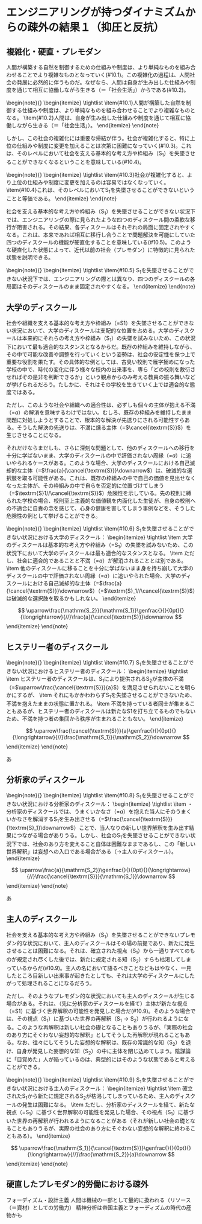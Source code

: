 # エンジニアリングが持つダイナミズムからの疎外の結果１（抑圧と反抗）

## 複雑化・硬直・プレモダン

人間が構築する自然を制御するための仕組みや制度は、より単純なものを組み合わせることでより複雑なものとなっていく(#10.1)。この複雑化の過程は、人間社会の発展に必然的に伴うものだ。なぜなら、人間は自身が生み出した仕組みや制度を通じて相互に協働しながら生きる（＝「社会生活」）からである(#10.2)。

\begin{note}{}
  \begin{itemize}
    \tightlist
    \item{\#10.1}人間が構築した自然を制御する仕組みや制度は、より単純なものを組み合わせることでより複雑なものとなる。
    \item{\#10.2}人間は、自身が生み出した仕組みや制度を通じて相互に協働しながら生きる（＝「社会生活」）。
  \end{itemize}
\end{note}

しかし、この社会の複雑化には重要な帰結が伴う。社会が複雑化すると、特に上位の仕組みや制度に変更を加えることは次第に困難になっていく(#10.3)。これは、そのレベルにおいて社会を支える基本的な考え方や枠組み（$\textrm{S}_1$）を失墜させることができなくなるということを意味している(#10.4)。

\begin{note}{}
  \begin{itemize}
    \tightlist
    \item{\#10.3}社会が複雑化すると、より上位の仕組みや制度に変更を加えるのは容易ではなくなっていく。
    \item{\#10.4}これは、そのレベルにおいて$\textrm{S}_1$を失墜させることができないということと等価である。
  \end{itemize}
\end{note}

社会を支える基本的な考え方や枠組み（$\textrm{S}_1$）を失墜させることができない状況下では、エンジニアリングの際に見られたような四つのディスクール間の柔軟な移行が阻害される。その結果、各ディスクールはそれぞれの局面に固定されやすくなる。これは、本来であれば相互に移行し合うことで問題解決を可能にしていた四つのディスクールの機能が硬直化することを意味している(#10.5)。このような硬直化した状態によって、近代以前の社会（プレモダン）に特徴的に見られた状態を説明できる。

\begin{note}{}
  \begin{itemize}
    \tightlist
    \item{\#10.5} $\textrm{S}_1$を失墜させることができない状況下では、エンジニアリングの際とは異なり、四つのディスクールの各局面はそのディスクールのまま固定されやすくなる。
  \end{itemize}
\end{note}

## 大学のディスクール

社会や組織を支える基本的な考え方や枠組み（=$\textrm{S}1$）を失墜させることができない状況において、大学のディスクールは支配的な位置を占める。大学のディスクールは本来的にそれらの考え方や枠組み（$\textrm{S}_1$）の失墜を試みないため、この状況下において最も適合的なスタンスとなるからだ。既存の枠組みを維持しながら、その中で可能な改善や調整を行っていくという姿勢は、社会の安定性を保つ上で重要な役割を果たす。その具体的な例としては、古臭い校則で雁字搦めになった学校の中で、時代の変化に伴う様々な校内の出来事を、専ら「どの校則を敷衍させればぞの是非を判断できるか」という観点からのみ考える教員の振る舞いなどが挙げられるだろう。たしかに、それはその学校を生きていく上では適合的な態度ではある。

ただし、このような社会や組織への適合性は、必ずしも個々の主体が抱える不満（=$a$）の解消を意味するわけではない。むしろ、既存の枠組みを維持したまま問題に対処しようとすることで、根本的な解決が先送りにされる可能性すらある。そうした解決の先送りは、不満に燻る主体（=$\cancel{\textrm{S}}$）を生じさせることになる。

それだけならまだしも、さらに深刻な問題として、他のディスクールへの移行を十分に学ばないまま、大学のディスクールの中で評価されない周縁（=$a$）に追いやられるケースがある。このような場合、大学のディスクールにおける自己滅却的な主体（=$\frac{a}{\cancel{\textrm{S}}}\downarrow$）は、破滅的な選択肢を取る可能性がある。これは、既存の枠組みの中で自己の価値を見出せなくなった主体が、その枠組みの中で自らを否定的に位置づけてしまう（=$\textrm{S}1//\cancel{\textrm{S}}$）危険性を示している。先の校則に縛られた学校の場合、校則至上主義的な価値観を内面化した生徒が、自身の校則への不適合に自責の念を感じて、心身の健康を害してしまう事例などを、そうした危険性の例として挙げることができる。

\begin{note}{}
  \begin{itemize}
    \tightlist
    \item{\#10.6} $\textrm{S}_1$を失墜させることができない状況における大学のディスクール：
      \begin{itemize}
	    \tightlist
	    \item 大学のディスクールは基本的な考え方や枠組み（=$\textrm{S}_1$）の失墜を試みないため、この状況下において大学のディスクールは最も適合的なスタンスとなる。
	    \item ただし、社会に適合的であることと不満（=$a$）が解消されることとは別である。
	    \item 他のディスクールに移ることを十分に学ばないまま身を持ち崩して大学のディスクールの中で評価されない周縁（=$a$）に追いやられた場合、大学のディスクールにおける自己滅却的な主体（=$\frac{a}{\cancel{\textrm{S}}}\downarrow$）（=$\textrm{S}_1//\cancel{\textrm{S}}$）は破滅的な選択肢を取るかもしれない。
	  \end{itemize}

$$
\uparrow\frac{\mathrm{S_2}}{\mathrm{S_1}}\genfrac{}{}{0pt}{}{\longrightarrow}{//}\frac{a}{\cancel{\textrm{S}}}\downarrow
$$
  \end{itemize}
\end{note}

## ヒステリー者のディスクール


\begin{note}{}
  \begin{itemize}
    \tightlist
    \item{\#10.7} $\textrm{S}_1$を失墜させることができない状況におけるヒステリー者のディスクール：
      \begin{itemize}
	    \tightlist
	    \item ヒステリー者のディスクールは、$\textrm{S}_1$により提供される$\textrm{S}_2$が主体の不満（=$\uparrow\frac{\cancel{\textrm{S}}}{a}$）を満足させられないことを明らかにするが、
	    \item それにもかかわわらず$\textrm{S}_1$を失墜させることができないため、不満を抱えたままの状態に置かれる。
	    \item 不満を持っている者同士が集まることもあるが、ヒステリー者のディスクールは新たなS1を打ち立てるものでもないため、不満を持つ者の集団から秩序が生まれることもない。
	  \end{itemize}

$$
\uparrow\frac{\cancel{\textrm{S}}}{a}\genfrac{}{}{0pt}{}{\longrightarrow}{//}\frac{\mathrm{S_1}}{\mathrm{S_2}}\downarrow
$$
  \end{itemize}
\end{note}

あ

## 分析家のディスクール

\begin{note}{}
  \begin{itemize}
    \tightlist
    \item{\#10.8} $\textrm{S}_1$を失墜させることができない状況における分析家のディスクール：
      \begin{itemize}
	    \tightlist
	    \item ・分析家のディスクールでは、うまくいかなさ（=$a$）を抱えた当人にそのうまくいかなさを解消する$\textrm{S}_1$を生み出させる（=$\frac{\cancel{\textrm{S}}}{\textrm{S}_1}\downarrow$）ことで、当人なりの新しい世界解釈を生み出す結果につながる場合がありうる。しかし、社会の$\textrm{S}_1$を失墜させることができない状況下では、社会のあり方を変えること自体は困難なままであるし、この「新しい世界解釈」は妄想への入口である場合がある（→主人のディスクール）。
	  \end{itemize}

$$
\uparrow\frac{a}{\mathrm{S_2}}\genfrac{}{}{0pt}{}{\longrightarrow}{//}\frac{\cancel{\textrm{S}}}{\mathrm{S_1}}\downarrow
$$
  \end{itemize}
\end{note}

あ

## 主人のディスクール

社会を支える基本的な考え方や枠組み（$\textrm{S}_1$）を失墜させることができないプレモダン的な状況において、主人のディスクールはその場の前提であり、新たに発生させることは困難になる。それは、確立された視点（$\textrm{S}_1$）から一通りすべてのものが規定され尽くした後では、新たに規定される知（$\textrm{S}_2$）すらも枯渇してしまっているからだ(#10.9)。主人の名において語るべきことなどもはやなく、一見したところ目新しい出来事が起きたとしても、それは大学のディスクールにしたがって処理されることになるだろう。

ただし、そのようなプレモダン的な状況においても主人のディスクールが生じる場合がある。それは、（先に分析家のディスクールを経て）主体が新たな視点（=$\textrm{S}1$）に基づく世界解釈の可能性を発見した場合だ(#10.9)。そのような場合では、その視点（$\textrm{S}_1$）に基づいた世界の再解釈（$\textrm{S}_1\rightarrow\textrm{S}_2$）が行われるようになる。このような再解釈は新しい社会の礎となることもありうるが、「実際の社会のあり方にそぐわない妄想的な解釈」としてそうした再解釈が現れることもある。なお、往々にしてそうした妄想的な解釈は、既存の常識的な知（$\textrm{S}_2$）を退け、自身が発見した妄想的な知（$\textrm{S}_2$）の中に主体を閉じ込めてしまう。陰謀論に「目覚めた」人が陥っているのは、典型的にはそのような状態であると考えることができる。

\begin{note}{}
  \begin{itemize}
    \tightlist
    \item{\#10.9} $\textrm{S}_1$を失墜させることができない状況における主人のディスクール：
      \begin{itemize}
	    \tightlist
	    \item 確立された$\textrm{S}_1$から新たに規定される$\textrm{S}_2$が枯渇してしまっているため、主人のディスクールの発生は困難になる。
	    \item ただし、分析家のディスクールを経て、新たな視点（=$\textrm{S}_1$）に基づく世界解釈の可能性を発見した場合、その視点（$\textrm{S}_1$）に基づいた世界の再解釈が行われるようになることがある（それが新しい社会の礎となることもありうるが、実際の社会のあり方にそぐわない妄想的な解釈に終わることもある）。
	  \end{itemize}

$$
\uparrow\frac{\mathrm{S_1}}{\cancel{\textrm{S}}}\genfrac{}{}{0pt}{}{\longrightarrow}{//}\frac{\mathrm{S_2}}{a}\downarrow
$$
  \end{itemize}
\end{note}

## 硬直したプレモダン的労働における疎外

フォーディズム・設計主義
人間は機械の一部として量的に扱われる（リソース（＝資材）としての労働力）
精神分析は帝国主義とフォーディズムの時代の産物かも